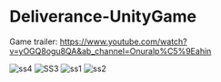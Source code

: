 # Deliverance-UnityGame

Game trailer: https://www.youtube.com/watch?v=yOGQ8ogu8QA&ab_channel=Onuralp%C5%9Eahin

![ss4](https://user-images.githubusercontent.com/61450895/150577993-f221b017-6e84-4153-8715-c6b3a0336237.png)
![SS3](https://user-images.githubusercontent.com/61450895/150578012-ed24673e-565e-445f-ad0b-82ffef778912.png)
![ss1](https://user-images.githubusercontent.com/61450895/150578033-37d0b329-5127-4d91-9441-a02b235b1ce8.png)
![ss2](https://user-images.githubusercontent.com/61450895/150578035-00a85df8-a8b5-429f-8d6d-e58bb52ecb28.png)
